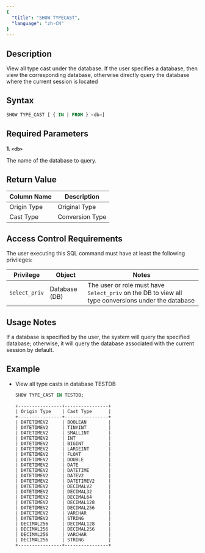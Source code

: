 ```yaml
---
{
  "title": "SHOW TYPECAST",
  "language": "zh-CN"
}
---
```


<!-- 
Licensed to the Apache Software Foundation (ASF) under one
or more contributor license agreements.  See the NOTICE file
distributed with this work for additional information
regarding copyright ownership.  The ASF licenses this file
to you under the Apache License, Version 2.0 (the
"License"); you may not use this file except in compliance
with the License.  You may obtain a copy of the License at

http://www.apache.org/licenses/LICENSE-2.0

Unless required by applicable law or agreed to in writing,
software distributed under the License is distributed on an
"AS IS" BASIS, WITHOUT WARRANTIES OR CONDITIONS OF ANY
KIND, either express or implied.  See the License for the
specific language governing permissions and limitations
under the License.
-->

## Description

View all type cast under the database. If the user specifies a database, then view the corresponding database, otherwise
directly query the database where the current session is located

## Syntax

```sql
SHOW TYPE_CAST [ { IN | FROM } <db>]
```

## Required Parameters

**1. `<db>`**

The name of the database to query.

## Return Value

| Column Name | Description     |
|-------------|-----------------|
| Origin Type | Original Type   |
| Cast Type   | Conversion Type |

## Access Control Requirements

The user executing this SQL command must have at least the following privileges:

| Privilege   | Object        | Notes                                                                                            |
|-------------|---------------|--------------------------------------------------------------------------------------------------|
| `Select_priv` | Database (DB) | The user or role must have `Select_priv` on the DB to view all type conversions under the database |

## Usage Notes

If a database is specified by the user, the system will query the specified database; otherwise, it will query the
database associated with the current session by default.

## Example

- View all type casts in database TESTDB

    ```sql
    SHOW TYPE_CAST IN TESTDB;
    ```
    ```text
    +----------------+----------------+
    | Origin Type    | Cast Type      |
    +----------------+----------------+
    | DATETIMEV2     | BOOLEAN        |
    | DATETIMEV2     | TINYINT        |
    | DATETIMEV2     | SMALLINT       |
    | DATETIMEV2     | INT            |
    | DATETIMEV2     | BIGINT         |
    | DATETIMEV2     | LARGEINT       |
    | DATETIMEV2     | FLOAT          |
    | DATETIMEV2     | DOUBLE         |
    | DATETIMEV2     | DATE           |
    | DATETIMEV2     | DATETIME       |
    | DATETIMEV2     | DATEV2         |
    | DATETIMEV2     | DATETIMEV2     |
    | DATETIMEV2     | DECIMALV2      |
    | DATETIMEV2     | DECIMAL32      |
    | DATETIMEV2     | DECIMAL64      |
    | DATETIMEV2     | DECIMAL128     |
    | DATETIMEV2     | DECIMAL256     |
    | DATETIMEV2     | VARCHAR        |
    | DATETIMEV2     | STRING         |
    | DECIMAL256     | DECIMAL128     |
    | DECIMAL256     | DECIMAL256     |
    | DECIMAL256     | VARCHAR        |
    | DECIMAL256     | STRING         |
    +----------------+----------------+
    ```


